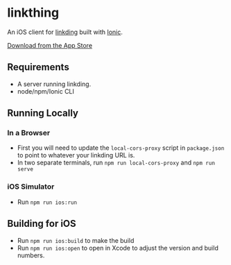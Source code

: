 # linkthing

An iOS client for [linkding](https://github.com/sissbruecker/linkding/) built with [Ionic](https://ionicframework.com).

[Download from the App Store](https://apps.apple.com/us/app/linkthing/id1666031776)

## Requirements

- A server running linkding.
- node/npm/Ionic CLI

## Running Locally

### In a Browser

- First you will need to update the `local-cors-proxy` script in `package.json` to point to whatever your linkding URL is.
- In two separate terminals, run `npm run local-cors-proxy` and `npm run serve`

### iOS Simulator

- Run `npm run ios:run`

## Building for iOS

- Run `npm run ios:build` to make the build
- Run `npm run ios:open` to open in Xcode to adjust the version and build numbers.
